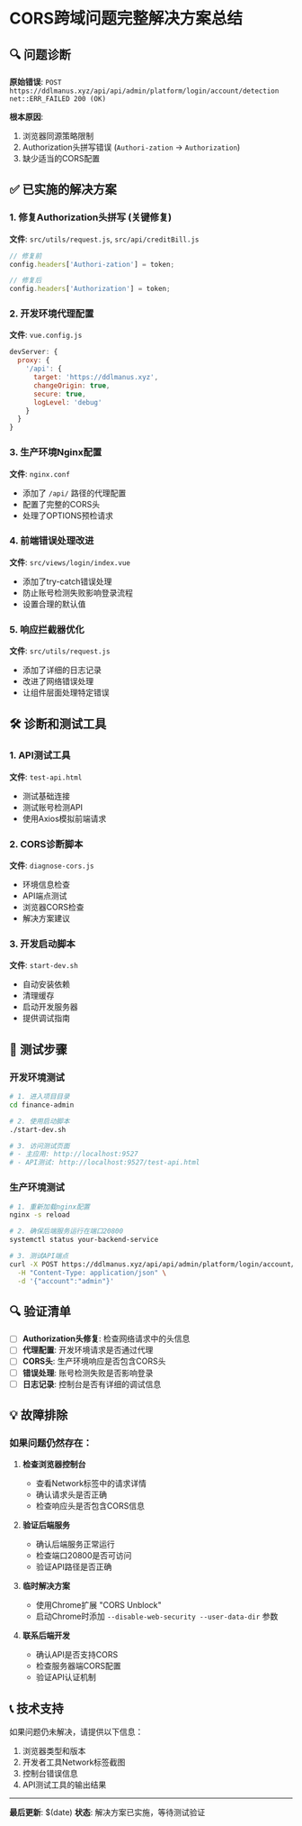 # CORS跨域问题完整解决方案总结

## 🔍 问题诊断
**原始错误**: `POST https://ddlmanus.xyz/api/api/admin/platform/login/account/detection net::ERR_FAILED 200 (OK)`

**根本原因**: 
1. 浏览器同源策略限制
2. Authorization头拼写错误 (`Authori-zation` → `Authorization`)
3. 缺少适当的CORS配置

## ✅ 已实施的解决方案

### 1. 修复Authorization头拼写 (关键修复)
**文件**: `src/utils/request.js`, `src/api/creditBill.js`
```javascript
// 修复前
config.headers['Authori-zation'] = token;

// 修复后  
config.headers['Authorization'] = token;
```

### 2. 开发环境代理配置
**文件**: `vue.config.js`
```javascript
devServer: {
  proxy: {
    '/api': {
      target: 'https://ddlmanus.xyz',
      changeOrigin: true,
      secure: true,
      logLevel: 'debug'
    }
  }
}
```

### 3. 生产环境Nginx配置
**文件**: `nginx.conf`
- 添加了 `/api/` 路径的代理配置
- 配置了完整的CORS头
- 处理了OPTIONS预检请求

### 4. 前端错误处理改进
**文件**: `src/views/login/index.vue`
- 添加了try-catch错误处理
- 防止账号检测失败影响登录流程
- 设置合理的默认值

### 5. 响应拦截器优化
**文件**: `src/utils/request.js`
- 添加了详细的日志记录
- 改进了网络错误处理
- 让组件层面处理特定错误

## 🛠️ 诊断和测试工具

### 1. API测试工具
**文件**: `test-api.html`
- 测试基础连接
- 测试账号检测API
- 使用Axios模拟前端请求

### 2. CORS诊断脚本
**文件**: `diagnose-cors.js`  
- 环境信息检查
- API端点测试
- 浏览器CORS检查
- 解决方案建议

### 3. 开发启动脚本
**文件**: `start-dev.sh`
- 自动安装依赖
- 清理缓存
- 启动开发服务器
- 提供调试指南

## 🚀 测试步骤

### 开发环境测试
```bash
# 1. 进入项目目录
cd finance-admin

# 2. 使用启动脚本
./start-dev.sh

# 3. 访问测试页面
# - 主应用: http://localhost:9527
# - API测试: http://localhost:9527/test-api.html
```

### 生产环境测试
```bash
# 1. 重新加载nginx配置
nginx -s reload

# 2. 确保后端服务运行在端口20800
systemctl status your-backend-service

# 3. 测试API端点
curl -X POST https://ddlmanus.xyz/api/api/admin/platform/login/account/detection \
  -H "Content-Type: application/json" \
  -d '{"account":"admin"}'
```

## 🔍 验证清单

- [ ] **Authorization头修复**: 检查网络请求中的头信息
- [ ] **代理配置**: 开发环境请求是否通过代理
- [ ] **CORS头**: 生产环境响应是否包含CORS头
- [ ] **错误处理**: 账号检测失败是否影响登录
- [ ] **日志记录**: 控制台是否有详细的调试信息

## 💡 故障排除

### 如果问题仍然存在：

1. **检查浏览器控制台**
   - 查看Network标签中的请求详情
   - 确认请求头是否正确
   - 检查响应头是否包含CORS信息

2. **验证后端服务**
   - 确认后端服务正常运行
   - 检查端口20800是否可访问
   - 验证API路径是否正确

3. **临时解决方案**
   - 使用Chrome扩展 "CORS Unblock"
   - 启动Chrome时添加 `--disable-web-security --user-data-dir` 参数

4. **联系后端开发**
   - 确认API是否支持CORS
   - 检查服务器端CORS配置
   - 验证API认证机制

## 📞 技术支持

如果问题仍未解决，请提供以下信息：
1. 浏览器类型和版本
2. 开发者工具Network标签截图
3. 控制台错误信息
4. API测试工具的输出结果

---

**最后更新**: $(date)
**状态**: 解决方案已实施，等待测试验证 